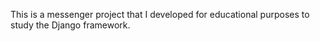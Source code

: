 This is a messenger project that I developed for educational purposes to study the Django framework.
